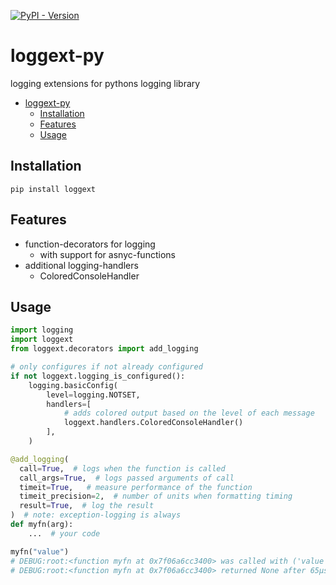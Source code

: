 [![PyPI - Version](https://img.shields.io/pypi/v/loggext)
](https://pypi.org/project/loggext/)

# loggext-py
logging extensions for pythons logging library

<!-- TOC -->
* [loggext-py](#loggext-py)
  * [Installation](#installation)
  * [Features](#features)
  * [Usage](#usage)
<!-- TOC -->

## Installation

```shell
pip install loggext
```

## Features

- function-decorators for logging
  - with support for asnyc-functions
- additional logging-handlers
  - ColoredConsoleHandler

## Usage

```python
import logging
import loggext
from loggext.decorators import add_logging

# only configures if not already configured
if not loggext.logging_is_configured():
    logging.basicConfig(
        level=logging.NOTSET,
        handlers=[
            # adds colored output based on the level of each message
            loggext.handlers.ColoredConsoleHandler()
        ],
    )

@add_logging(
  call=True,  # logs when the function is called
  call_args=True,  # logs passed arguments of call
  timeit=True,   # measure performance of the function
  timeit_precision=2,  # number of units when formatting timing
  result=True,  # log the result
)  # note: exception-logging is always
def myfn(arg):
    ...  # your code

myfn("value")
# DEBUG:root:<function myfn at 0x7f06a6cc3400> was called with ('value')
# DEBUG:root:<function myfn at 0x7f06a6cc3400> returned None after 65μs+614ns
```
